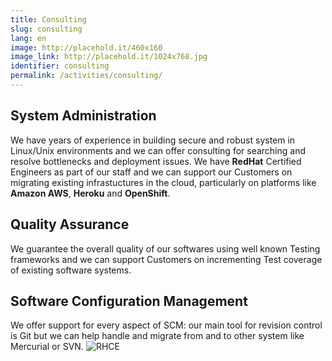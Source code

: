 ```yaml
---
title: Consulting
slug: consulting
lang: en
image: http://placehold.it/460x160
image_link: http://placehold.it/1024x768.jpg
identifier: consulting
permalink: /activities/consulting/
---
```

 

System Administration
---------------------
We have years of experience in building secure and robust system in Linux/Unix
environments and we can offer consulting for searching and resolve bottlenecks
and deployment issues. We have **RedHat** Certified Engineers as part of our
staff and we can support our Customers on migrating existing infrastuctures in
the cloud, particularly on platforms like **Amazon AWS**, **Heroku** and
**OpenShift**.

Quality Assurance
-----------------
We guarantee the overall quality of our softwares using well known Testing
frameworks and we can support Customers on incrementing Test coverage of
existing software systems.

Software Configuration Management
---------------------------------
We offer support for every aspect of SCM: our main tool for revision control is
Git but we can help handle and migrate from and to other system like Mercurial
or SVN.
![RHCE](/img/rhce.png)



 
